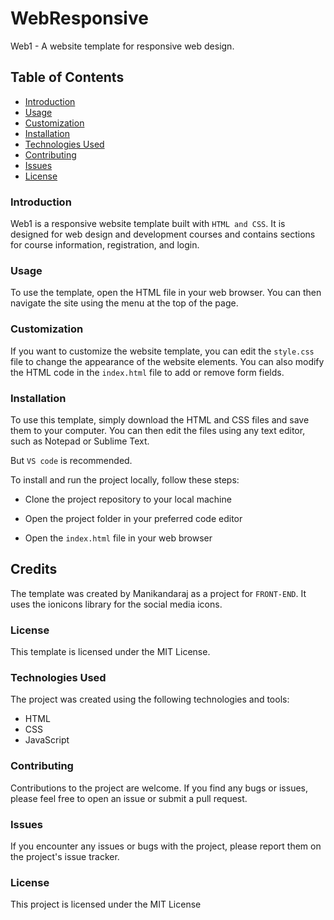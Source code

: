 # WebResponsive

Web1 - A website template for responsive web design.

## Table of Contents
- [Introduction](https://github.com/manikandaraj-T-N/ResponsiveWeb1/blob/main/README.md#introduction)
- [Usage](https://github.com/manikandaraj-T-N/ResponsiveWeb1/blob/main/README.md#usage)
- [Customization](https://github.com/manikandaraj-T-N/ResponsiveWeb1/blob/main/README.md#customization)
- [Installation](https://github.com/manikandaraj-T-N/ResponsiveWeb1/blob/main/README.md#installation)
- [Technologies Used](https://github.com/manikandaraj-T-N/ResponsiveWeb1/blob/main/README.md#technologies-used)
- [Contributing](https://github.com/manikandaraj-T-N/ResponsiveWeb1/blob/main/README.md#contributing)
- [Issues](https://github.com/manikandaraj-T-N/ResponsiveWeb1/blob/main/README.md#issues)
- [License]()

### Introduction
Web1 is a responsive website template built with `HTML and CSS`. It is designed for web design and development courses and contains sections for course information, registration, and login.

### Usage
To use the template, open the HTML file in your web browser. You can then navigate the site using the menu at the top of the page.

### Customization
If you want to customize the website template, you can edit the `style.css` file to change the appearance of the website elements. You can also modify the HTML code in the `index.html` file to add or remove form fields.

### Installation
To use this template, simply download the HTML and CSS files and save them to your computer. You can then edit the files using any text editor, such as Notepad or Sublime Text.

But `VS code` is recommended.

To install and run the project locally, follow these steps:

- Clone the project repository to your local machine 

- Open the project folder in your preferred code editor
- Open the `index.html` file in your web browser

## Credits
The template was created by Manikandaraj as a project for `FRONT-END`. It uses the ionicons library for the social media icons.

### License
This template is licensed under the MIT License. 

### Technologies Used
The project was created using the following technologies and tools:

- HTML
- CSS
- JavaScript

### Contributing
Contributions to the project are welcome. If you find any bugs or issues, please feel free to open an issue or submit a pull request.

### Issues
If you encounter any issues or bugs with the project, please report them on the project's issue tracker.

### License
This project is licensed under the MIT License 


